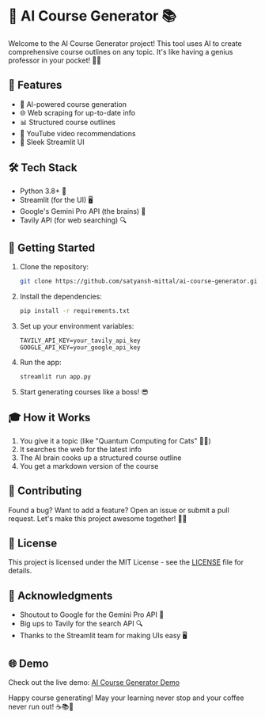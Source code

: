 # 🚀 AI Course Generator 📚

Welcome to the AI Course Generator project! This tool uses AI to create comprehensive course outlines on any topic. It's like having a genius professor in your pocket! 🧠💼

## 🌟 Features

- 🤖 AI-powered course generation
- 🌐 Web scraping for up-to-date info
- 📊 Structured course outlines
- 🎥 YouTube video recommendations
- 📱 Sleek Streamlit UI

## 🛠️ Tech Stack

- Python 3.8+ 🐍
- Streamlit (for the UI) 🖥️
- Google's Gemini Pro API (the brains) 🧠
- Tavily API (for web searching) 🔍

## 🚀 Getting Started

1. Clone the repository:
   ```bash
   git clone https://github.com/satyansh-mittal/ai-course-generator.git
   ```

2. Install the dependencies:
   ```bash
   pip install -r requirements.txt
   ```

3. Set up your environment variables:
   ```plaintext
   TAVILY_API_KEY=your_tavily_api_key
   GOOGLE_API_KEY=your_google_api_key
   ```

4. Run the app:
   ```bash
   streamlit run app.py
   ```

5. Start generating courses like a boss! 😎

## 🎓 How it Works

1. You give it a topic (like "Quantum Computing for Cats" 🐱‍💻)
2. It searches the web for the latest info
3. The AI brain cooks up a structured course outline
4. You get a markdown version of the course

## 🤝 Contributing

Found a bug? Want to add a feature? Open an issue or submit a pull request. Let's make this project awesome together! 🤜🤛

## 📜 License

This project is licensed under the MIT License - see the [LICENSE](LICENSE) file for details.

## 🙌 Acknowledgments

- Shoutout to Google for the Gemini Pro API 🙏
- Big ups to Tavily for the search API 🔍
- Thanks to the Streamlit team for making UIs easy 🖥️

## 🌐 Demo

Check out the live demo: [AI Course Generator Demo](https://coursify-ai-zh3btcgngch52glwlarnjr.streamlit.app/)

Happy course generating! May your learning never stop and your coffee never run out! ☕️📚🚀
